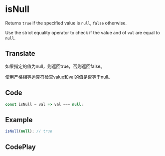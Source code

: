 # isNull

Returns `true` if the specified value is `null`, `false` otherwise.

Use the strict equality operator to check if the value and of `val` are equal to `null`.

## Translate

如果指定的值为null，则返回true，否则返回false。

使用严格相等运算符检查value和val的值是否等于null。

## Code

```js
const isNull = val => val === null;
```

## Example

```js
isNull(null); // true
```

## CodePlay

<template>
  <code-play codeplay-id="" />
</template>
